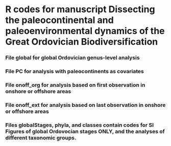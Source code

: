 # R codes for manuscript Dissecting the paleocontinental and paleoenvironmental dynamics of the Great Ordovician Biodiversification
### File global for global Ordovician genus-level analysis
### File PC for analysis with paleocontinents as covariates
### File onoff_org for analysis based on first observation in onshore or offshore areas
### File onoff_ext for analysis based on last observation in onshore or offshore areas
### Files globalStages, phyla, and classes contain codes for SI Figures of global Ordovocian stages ONLY, and the analyses of different taxonomic groups.
